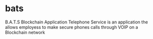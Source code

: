 # bats
B.A.T.S Blockchain Application Telephone Service is an application the allows employess to make secure phones calls through VOIP on a Blockchain network
